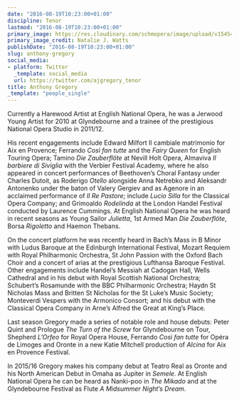 ```yaml
---
date: "2016-08-19T10:23:00+01:00"
discipline: Tenor
lastmod: "2016-08-19T10:23:00+01:00"
primary_image: https://res.cloudinary.com/schmopera/image/upload/v1545409169/media/webhook-uploads/1471598597391/2016-08-19---Anthony-Gregory-Natalie-J-Watts.jpg.jpg
primary_image_credit: Natalie J. Watts
publishDate: "2016-08-19T10:23:00+01:00"
slug: anthony-gregory
social_media:
- platform: Twitter
  _template: social_media
  url: https://twitter.com/ajgregory_tenor
title: Anthony Gregory
_template: "people_single"
---
```


Currently a Harewood Artist at English National Opera, he was a Jerwood Young Artist for 2010 at Glyndebourne and a trainee of the prestigious National Opera Studio in 2011/12.

His recent engagements include Edward Milfort Il cambiale matrimonio for Aix en Provence; Ferrando *Così fan tutte* and the *Fairy Queen* for English Touring Opera; Tamino *Die Zauberflöte* at Nevill Holt Opera, Almaviva *Il barbiere di Siviglia* with the Verbier Festival Academy, where he also appeared in concert performances of Beethoven’s Choral Fantasy under Charles Dutoit, as Roderigo *Otello* alongside Anna Netrebko and Aleksandr Antonenko under the baton of Valery Gergiev and as Agenore in an acclaimed performance of *Il Re Pastore*; include *Lucio Silla* for the Classical Opera Company; and Grimoaldo *Rodelinda* at the London Handel Festival conducted by Laurence Cummings. At English National Opera he was heard in recent seasons as Young Sailor *Julietta*, 1st Armed Man *Die Zauberflöte*, Borsa *Rigoletto* and Haemon Thebans.

On the concert platform he was recently heard in Bach’s Mass in B Minor with Ludus Baroque at the Edinburgh International Festival, Mozart Requiem with Royal Philharmonic Orchestra, St John Passion with the Oxford Bach Choir and a concert of arias at the prestigious Lufthansa Baroque Festival. Other engagements include Handel’s Messiah at Cadogan Hall, Wells Cathedral and in his debut with Royal Scottish National Orchestra; Schubert’s Rosamunde with the BBC Philharmonic Orchestra; Haydn St Nicholas Mass and Britten St Nicholas for the St Luke’s Music Society; Monteverdi Vespers with the Armonico Consort; and his debut with the Classical Opera Company in Arne’s Alfred the Great at King’s Place.

Last season Gregory made a series of notable role and house debuts: Peter Quint and Prologue *The Turn of the Screw* for Glyndebourne on Tour, Shepherd *L’Orfeo* for Royal Opera House, Ferrando *Così fan tutte* for Opéra de Limoges and Oronte in a new Katie Mitchell production of *Alcina* for Aix en Provence Festival.

In 2015/16 Gregory makes his company debut at Teatro Real as Oronte and his North American Debut in Omaha as Jupiter in *Semele*. At English National Opera he can be heard as Nanki-poo in *The Mikado* and at the Glyndebourne Festival as Flute *A Midsummer Night’s Dream*.
